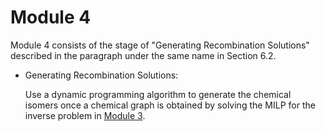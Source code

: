 # Module 4

Module 4 consists of the stage of "Generating Recombination Solutions" described in the paragraph under the same name in Section 6.2.

- Generating Recombination Solutions:

  Use a dynamic programming algorithm to generate the chemical isomers once a chemical graph is obtained by solving the MILP for the inverse problem in [Module 3](HPS/Module_3).
